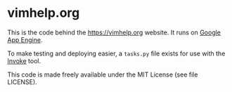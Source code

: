 # vimhelp.org

This is the code behind the https://vimhelp.org website. It runs on
[Google App Engine](https://cloud.google.com/appengine/).

To make testing and deploying easier, a `tasks.py` file exists for use
with the [Invoke](https://www.pyinvoke.org/) tool.

This code is made freely available under the MIT License (see file LICENSE).
